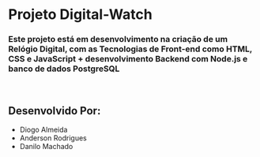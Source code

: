 <h1>Projeto Digital-Watch</h1>

<h3>
Este projeto está em desenvolvimento na criação de um Relógio Digital, com as Tecnologias de Front-end como HTML, CSS e JavaScript + desenvolvimento Backend com Node.js e banco de dados PostgreSQL
</h3>
<br>

<h2>Desenvolvido Por: </h2>
<ul>
<li>
    <a src="https://github.com/diogoX451">Diogo Almeida</a>
</li>
<li>
    Anderson Rodrigues
</li>
<li>
    <a src="https://github.com/DaniloM0204">Danilo Machado</a>
</li>
</ul>
